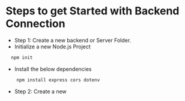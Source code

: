 # Steps to get Started with Backend Connection 

- Step 1: Create a new backend or Server Folder.
- Initialize a new Node.js Project
```sh
  npm init
```
- Install the below dependencies

```sh
    npm install express cors dotenv
```
- Step 2: Create a new 